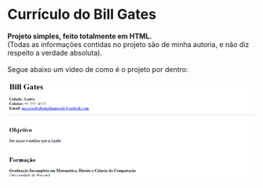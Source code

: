 # Currículo do Bill Gates

**Projeto simples, feito totalmente em HTML.**
<br>
(Todas as informações contidas no projeto são de minha autoria, e não diz respeito a verdade absoluta).
<br>
<br>
Segue abaixo um vídeo de como é o projeto por dentro:
<br>
<br>
<img src="assets/Animação.gif" alt ="Vídeo de apresentação do projeto">
